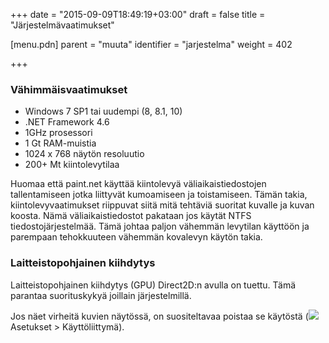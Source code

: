 +++
date = "2015-09-09T18:49:19+03:00"
draft = false
title = "Järjestelmävaatimukset"

[menu.pdn]
	parent = "muuta"
	identifier = "jarjestelma"
	weight = 402

+++

### Vähimmäisvaatimukset

*	Windows 7 SP1 tai uudempi (8, 8.1, 10)
*	.NET Framework 4.6
*	1GHz prosessori
*	1 Gt RAM-muistia
*	1024 x 768 näytön resoluutio
*	200+ Mt kiintolevytilaa

Huomaa että paint.net käyttää kiintolevyä väliaikaistiedostojen tallentamiseen jotka liittyvät kumoamiseen ja toistamiseen. Tämän takia, kiintolevyvaatimukset riippuvat
siitä mitä tehtäviä suoritat kuvalle ja kuvan koosta. Nämä väliaikaistiedostot pakataan jos käytät NTFS tiedostojärjestelmää. Tämä johtaa paljon vähemmän levytilan käyttöön
ja parempaan tehokkuuteen vähemmän kovalevyn käytön takia.

### Laitteistopohjainen kiihdytys

Laitteistopohjainen kiihdytys (GPU) Direct2D:n avulla on tuettu. Tämä parantaa suorituskykyä joillain järjestelmillä.

Jos näet virheitä kuvien näytössä, on suositeltavaa poistaa se käytöstä (<img src="/resurssit/tyokalut/tools.png" /> Asetukset > Käyttöliittymä).
